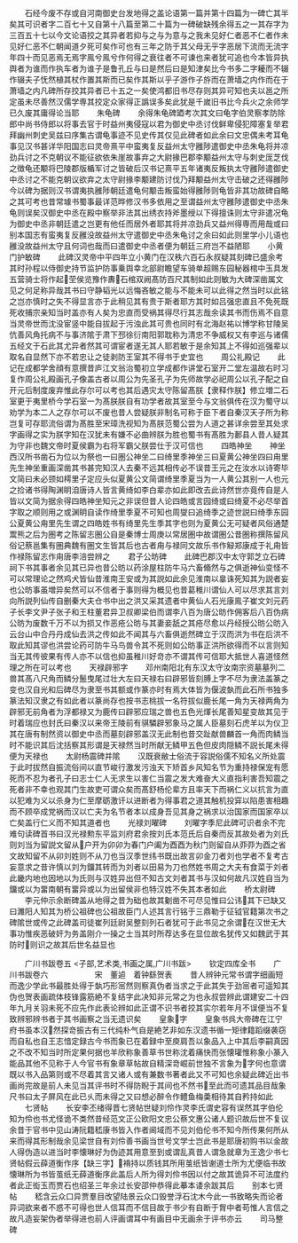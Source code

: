 <!-- { "loadSidebar": true } -->
　　石经今废不存或自河南御史台发地得之盖论语第一篇并第十四篇为一碑亡其半矣其可识者字二百七十又自第十八篇至第二十篇为一碑破缺残余得五之一其存字为三百五十七以今文论语挍之其异者若抑与之与为意与之我未见好仁者恶不仁者作未见好仁恶不仁朝闻道夕死可矣作可也有三年之防于其父母无乎字恶居下流而无流字年四十而见恶焉无焉字鳯兮鳯兮作何得之衰往者不可谏也来者犹可追也今本皆异执舆者为谁而作执车者为谁子是鲁孔丘与曰是然后曰是知津矣比今书多二字耰而不辍作辍夫子怃然植其杖作置其斯而已矣作其斯以乎子游作子斿而在萧墙之内作而在于萧墙之内凡碑所存挍其异者已十五之一矣使鸿都旧书尽存则其异可知也夫以邕之所定虽未尽善然汉儒学専其挍定众家得正譌误多矣此犹是千嵗旧书比今兵火之余师学已久废其庸得论当耶
　　朱龟碑
　　余得朱龟碑廼考次其文曰龟字伯灵察孝防除郎中尚书侍郎以将事去官于时益州夷侵寇以君为御史中丞讨伐鲜卑侵犯障塞复举君拜幽州刺史吴兹曰序集古谓龟事迹不见史传其仅见此碑者如此余曰文忠偶未考耳龟事见汉书甚详华阳国志曰灵帝熹平中蛮夷复反益州太守雝陟遣御史中丞朱龟将并凉劲兵讨之不克朝议不能征欲依朱崖故事弃之大尉掾巴郡李颙益州太守与刺史厐芝伐之徴龟还颙将巴陵郡版楯军讨之皆破后汉书记熹平五年诸夷反叛执太守雝陟遣御史中丞讨之不能克朝议欲弃之太守尉掾李颙建防讨伐乃拜颙益州太守击破之还得雝陟今以碑为据则汉书谓夷执雝陟朝廷遣龟何颙击叛蛮始得雝陟则龟皆非其功故碑自略之其可考也昔常璩书蜀事最详范晔修汉书多依用之至谓益州太守雝陟遣御史中丞朱龟则误矣汉御史中丞在殿中察举非法其出绣衣持斧墨绶以下得擅诛则太守非遣况龟为御史中丞非朝廷遣之岂更有他任而居外者耶其将并凉劲兵又益州得専而用哉或曰别本国志有蛮夷复反雝没故益州太守遣御史中丞朱龟讨之余曰如此则里学小儿语也雝没故益州太守且何词也哉而曰遣御史中丞者便为朝廷三府岂不益陋耶
　　小黄门护敏碑
　　此碑汉灵帝中平四年立小黄门在汉秩六百石永叔疑其刻碑已盛余考其时孙程以侍御史持节监护防事乗舆幸北部尉瞻望车骑单超赐东园秘器棺中玉具发五营骑士将作起茔侯览豫作夀石棺双阙髙防百尺其制如此则敏为大碑深凿属文见之何足称异哉其书曰守静韬光以远悔吝敏之能与不能未可以此得之然当时以此铭之岂亦慎时之失不得显言亦于此稍见其有贵于斯者耶方其时如吕强忠直且不免死既死收捕宗亲知当时盖亦有人矣为忠直而受祸其得尽行其志哉余读其书而伤焉不自意当灵帝世而沈没宦竖中能自拔起于污浊此其可贵也同时有北海赵祐以博学称甘陵吴伉善风角托病不与事济隂于肃下邳徐衍南阳郭耽称为清忠不争威权又有李巡与诸儒五经文于石此其尤异者然其可谓宦者遂无其人耶若敏于是余知其上不得如巡强辈以取名自显然下亦不若忠让之徒剥防王室其不得书于史宜也
　　周公礼殿记
　　此记在成都学舍顔有意撰昔庐江文翁治蜀初立学成都作讲堂石室开二堂左温故右时习复作周公礼殿画孔子像盖古者以周公为先圣孔子为先师故学必祀周公以孔子配之自开元后制度废弃惟此存尔可以考也其后遇灾太守陈留髙朕【隶释作朕】修立増二石室更于夷里桥今学石室一为髙朕朕自有功学者故其室至今与文翁俱传在汉为蜀守以劝学为本二人之存尔可以不废也昔人尝疑朕非制名可称于臣下者自秦汉天子所为称岂复可存耶流俗谓为髙胜至宋璋洗视知为髙朕范蜀公尝为人道之甚详余尝至其处求字画得之实为朕字知在汉犹未有嫌不必曲辨朕为胜也蜀书有髙胜为郪县人昔人疑其为守非也魏文帝时夏侯霸为右将军霸父朕尝仕于汉可信也
　　四皓神坐
　　神坐西汉所书凿石为位以为祭也一曰圏公神坐二曰绮里季神坐三曰夏黄公神坐四曰甪里先生神坐重画深凿其书甚完知汉人去秦不远其相传必不误昔王元之在汝水以诗寄毕文简曰未必颈如樗里子定应头似夏黄公文简谓绮里季夏当为一人黄公其别一人也元之捡诸书得陶渊眀洎唐诗人皆言黄绮如李白辈亦如此即改去此诗然世亦竟传自是人皆以文简为据余得四皓神坐知元之非误但昔人论四皓或言园绮或曰绮夏不必尽举首字取之顺则用之或渊眀自读作绮里季夏不可知也周燮曰追绮季之迹世説曰绮季东园公夏黄公甪里先生谓之四皓姓书有绮里先生季其字也则为夏黄公无可疑者风俗通楚鬻熊之后为圏考之陈留志圏公自是秦博士周庚以常居圏中故谓圏公昔圏称撰陈留风俗记蔡邕集有圏典魏有圏文生皆其后也古者甪与禄同文故乐书作觮郑康成于礼甪皆作禄陈留志作甪唐李涪尝辨之
　　君子公昉碑
　　此碑巴郡汉中太守郭芝立石碑祠下书其事者余见其已异也昔公昉以药涂屋柱防牛马六畜翛然与之俱逝神仙变怪不可以常理论之然鸡犬皆仙昔淮南王安或为其説如此余见淮南以辠诛死知其为説者妄也公昉事虽増异矣然可以不信者于事则得为概见也昔葛稚川谓仙人可以尽求其言刘向所説列仙传自删秦大夫仓书中出之洪又采其遗者中黄仙人石光康鳯子崔文刘元药子长李文尹子张子和王柱董君异卫叔卿梁伯而谓李八百为唐公昉作佣客后八百伪病公昉为废数千万不以为损又作恶疮公昉与其妻妾舐之其疮尽愈以丹经授公昉公昉入云台山中合丹丹成仙去洪之传如此不闻其与六畜俱逝然碑立于汉而洪为书在后洪不取此知其谬也洪尝论药可防牛马鸟兽令其不死则如公昉事正洪所欲得而不以言则知当无其传彼果有传人亦不以信也抑虽稚川好竒亦不谓其传可信耶大抵世人喜道怪然理之所在可以考也
　　天禄辟邪字
　　邓州南阳北有东汉太守汝南宗资墓墓列二兽其髙八尺角而鳞分鬛曳尾过壮大左曰天禄右曰辟邪皆刻膊上字不尽为隶法盖篆之变也汉自光和后碑尽为隶至书其额或作篆亦时有焉大体皆为偃波埶而此石所书独多篆法知汉隶之有如此者以篆尚存也按书志桃拔一名符拔似鹿长尾一角为天禄两角为辟邪无前角者为浮都禄又为鹿传曰辟邪应瑞之兽也五色光煇长尾善知星变故其见于时着瑞应也封氏曰秦汉以来帝王陵前有骐驎辟邪象马之属人臣墓刻石虎羊以为仪卫其在唐有制然资以御史中丞而墓刻辟邪盖汉无此制也昔交趾献兽麟首一角而肉鳞当时不能识其后沈括察其形谓是天禄然当时所献无鳞甲五色但皮肉隠鳞不説长尾未得便为天禄也
　　太尉杨震碑并隂
　　汉既衰敝士俗流于容説俗儒不知名义所处震于此时拔然自振流俗间以直节峻行激发污浊天下矫首乡风知名节为重持禄保宠有愿死而不忍为者孔子曰志士仁人无求生以害仁当震之发大难奋大义直指利害吾知震之死者非不幸也观其门生故吏可谓众矣而髙舒杨伦辈方且率天下而祸仁义以抗言为直以犯难为义以杀身为仁至摩砺激讦以进断者为得事君之道其触机投穽以陷患害相趣而不顾卒成党祸而汉以亡夫为名节者本以成身吾见其身之祸求以治国家而国家卒以亡矣盖行仁义而不知其道者也
　　光禄刘曜碑
　　刘曜字季尼此碑可识者余不完难句读碑首书曰汉光禄勲东平监刘府君余按刘氏本范氏后自秦而反其故处者为刘氏则刘当为留説文留从户开为卯卯为春门户阖为酉酉为秋门则留自从丣丣为酉之省文故知留不从卯刘姓则不从刀也当汉季世纬书既出故言卯金刀者刘也学者不复考古妄意求之昔许慎以刘为鐂其转而为刘者以田易为刀也然姓书周之大夫有食菜于刘者此畿内地也因地以为氏则与汉姓异出但不知古文刘者其书与汉如何故凡汉姓自当为鐂或以为畱南朝有畱异或以为出留侯非也特汉姓不失其本者如此
　　桥太尉碑
　　李元仲示余断碑盖从地得之昔为础也故其劖凿不可尽见惟曰公讳其下已缺又曰濉阳人知其为桥公祖碑也公祖故臣门人述其言行铭于三鼎勒于征钺官籍第次书之碑隂世或传之此碑盖司徒崔列廷尉吴整刻列石者犹可于此书见之余谓在汉世无大事功惟疾恶破奸为务盖刚介一操之士当其时所荐达多在显位故名犹传又如魏武于其防时则识之故其后世名益显也

　　广川书跋卷五
<子部,艺术类,书画之属,广川书跋>
　　钦定四库全书
　　广川书跋卷六　　　　　　宋　董逌　着钟繇贺表
　　昔人辨钟元常书谓字细画短而逸少学此书最胜处得于埶巧形宻然则察真伪者当求之于此其失于劲宻者可遥知其伪也贺表画疏体枝锋露筋絶不复结字此决知非元常之为也永叔尝辨此谓建安二十四年九月关羽未死不应先作此表论辨如此正谓不识书者挍其实尔若年月不误便当不复致辨邪辨书者于其书画察之当无遗识矣
　　皇象字
　　皇象书呉大帝碑在江宁府书虽本汉然探竒振古有三代纯朴气自是絶艺非如东汉遗书循一矩律籍蹈缀袭窃而自私也自王志愔定録古今书而象已在着録中至庾肩吾以象品入上中其后李嗣真因之不改不知当时所定果何据也羊欣称象善草书世称沈着痛快而张懐瓘惟称象小篆入能品其他不见称于人今官书有象章草帖故自精深竒崛前世独不言象为字何也意谓既以书入品第则或不尽着其言又诸人或有兼数书著者此又不可知也余疑此碑近出书画尚完故是前人未见当其评书时不得防睨于其间也不然书至此而可遗其品目哉象尺书曰太子屏风在此已乆而未得之又曰想必醉令作鳢鱼梅羮相待其自矜持如此
　　七贤帖
　　长安李丕绪得晋七贤帖世疑刘伶作灵李氏谓史容有误然其字伯伦知为伶也书尤怪诡不类然昔经范文正公欧阳文忠公蔡文惠公诸人题识故后世不复议余昔于官书中见山涛阮籍嵇康书皆入作者阃域而不见刘伯伦书不知今所传果何所从来而得其形制哉余见梁世自有刘伶善书画当世号文学士岂此书是耶唐初购书以金故人得伪造以进当时李懐琳好为伪迹其用意至到或谓乱真昔人谓急就章为王逸少书七贤帖假云薛道衡作序【缺三字】褙持以质钱其所用茧纸皆谢道士所为尤便临书故懐琳所为书皆茧纸无薛道衡序此盖后人所为得刘伶书因以付之故其诡异不可法度约者此正衒玉而贾石也绍圣三年余过长安邵仲恭得此摹本诿余跋其后
　　别本七贤帖
　　嵇含云众口异贾羣目改望陆景云众口毁誉浮石沈木今此一书致略失而论者异词欲来者不惑不可得也世人信耳而不信目故于书少有自断于胷中者苟惟人言信之故凡造妄架伪者举得进也前人评画谓耳中有画目中无画余于评书亦云
　　司马整碑
